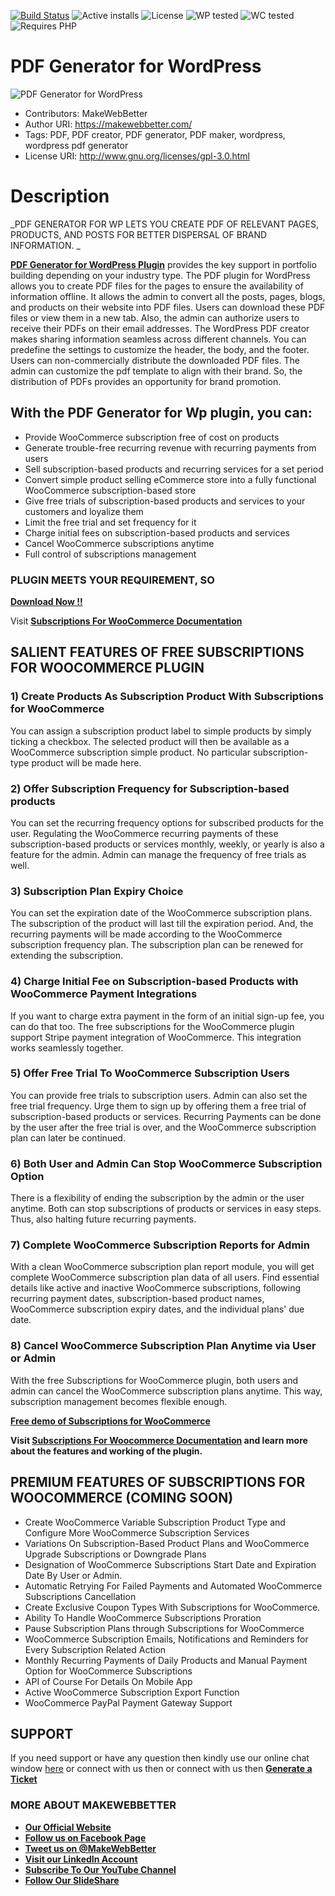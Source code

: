 [![Build Status](https://img.shields.io/travis/twbs/bootstrap/v4-dev.svg)](https://travis-ci.org/twbs/bootstrap) ![Active installs](https://img.shields.io/badge/Active-10%2B-brightgreen) ![License](https://img.shields.io/badge/License-GPLv3%20or%20later-yellowgreen) ![WP tested](https://img.shields.io/badge/WP%20tested-5.7-brightgreen) ![WC tested](https://img.shields.io/badge/WC%20tested-5.1-brightgreen) ![Requires PHP](https://img.shields.io/badge/Requires%20PHP-7.3.5-blue)
# PDF Generator for WordPress
![PDF Generator for WordPress](https://ps.w.org/pdf-generator-for-wp/assets/banner-772x250.png?rev=2537763)
* Contributors: MakeWebBetter
* Author URI: https://makewebbetter.com/
* Tags: PDF, PDF creator, PDF generator, PDF maker, wordpress, wordpress pdf generator
* License URI: http://www.gnu.org/licenses/gpl-3.0.html 

# Description
_PDF GENERATOR FOR WP LETS YOU CREATE PDF OF RELEVANT PAGES, PRODUCTS, AND POSTS FOR BETTER DISPERSAL OF BRAND INFORMATION. _

**[PDF Generator for WordPress Plugin](https://wordpress.org/plugins/pdf-generator-for-wp/)** provides the key support in portfolio building depending on your industry type. The PDF plugin for WordPress allows you to create PDF files for the pages to ensure the availability of information offline. It allows the admin to convert all the posts, pages, blogs, and products on their website into PDF files. 
Users can download these PDF files or view them in a new tab. Also, the admin can authorize users to receive their PDFs on their email addresses. The WordPress PDF creator makes sharing information seamless across different channels. You can predefine the settings to customize the header, the body, and the footer.
Users can non-commercially distribute the downloaded PDF files. The admin can customize the pdf template to align with their brand. So, the distribution of PDFs provides an opportunity for brand promotion.

## With the PDF Generator for Wp plugin, you can:

- Provide WooCommerce subscription free of cost on products 
- Generate trouble-free recurring revenue with recurring payments from users
- Sell subscription-based products and recurring services for a set period
- Convert simple product selling eCommerce  store into a fully functional WooCommerce subscription-based store 
- Give free trials of subscription-based products and services to your customers and loyalize them  
- Limit the free trial and set frequency for it
- Charge initial fees on subscription-based products and services
- Cancel WooCommerce subscriptions anytime
- Full control of subscriptions management   

### PLUGIN MEETS YOUR REQUIREMENT, SO 
[**Download Now !!**](https://downloads.wordpress.org/plugin/pdf-generator-for-wordpress.zip) 

Visit [**Subscriptions For WooCommerce Documentation**](https://docs.makewebbetter.com/subscriptions-for-woocommerce/?utm_source=MWB-subscriptions-github&utm_medium=MWB-github-page&utm_campaign=MWB-subscriptions)

## SALIENT FEATURES OF FREE SUBSCRIPTIONS FOR WOOCOMMERCE PLUGIN

### 1) Create Products  As Subscription Product With Subscriptions for WooCommerce
You can assign a subscription product label to simple products by simply ticking a checkbox. The selected product will then be available as a WooCommerce subscription simple product. No particular subscription-type product will be made here.

### 2) Offer Subscription Frequency for Subscription-based products
You can set the recurring frequency options for subscribed products for the user. Regulating the WooCommerce recurring payments of these subscription-based products or services monthly, weekly, or yearly is also a feature for the admin. Admin can manage the frequency of free trials as well.

### 3) Subscription Plan Expiry Choice
You can set the expiration date of the WooCommerce subscription plans. The subscription of the product will last till the expiration period. And, the recurring payments will be made according to the WooCommerce subscription frequency plan. The subscription plan can be renewed for extending the subscription.

### 4) Charge Initial Fee on Subscription-based Products with WooCommerce Payment Integrations
If you want to charge extra payment in the form of an initial sign-up fee, you can do that too. The free subscriptions for the WooCommerce plugin support Stripe payment integration of WooCommerce. This integration works seamlessly together.

### 5) Offer Free Trial To WooCommerce Subscription Users
You can provide free trials to subscription users. Admin can also set the free trial frequency. Urge them to sign up by offering them a free trial of subscription-based products or services. Recurring Payments can be done by the user after the free trial is over, and the WooCommerce subscription plan can later be continued. 

### 6) Both User and Admin Can Stop WooCommerce Subscription Option
There is a flexibility of ending the subscription by the admin or the user anytime. Both can stop subscriptions of products or services in easy steps. Thus, also halting future recurring payments.

### 7) Complete WooCommerce Subscription Reports for Admin
With a clean WooCommerce subscription plan report module, you will get complete WooCommerce subscription plan data of all users. Find essential details like active and inactive WooCommerce subscriptions, following recurring payment dates, subscription-based product names, WooCommerce subscription expiry dates, and the individual plans' due date.

### 8) Cancel WooCommerce Subscription Plan Anytime via User or Admin
With the free Subscriptions for WooCommerce plugin, both users and admin can cancel the WooCommerce subscription plans anytime. This way, subscription management becomes flexible enough. 


 [**Free demo of Subscriptions for WooCommerce**](https://demo.makewebbetter.com/subscriptions-for-woocommerce/?utm_source=MWB-subscriptions-github&utm_medium=MWB-github-Page&utm_campaign=MWB-free_demo)

**Visit [**Subscriptions For Woocommerce Documentation**](http://docs.makewebbetter.com/subscriptions-for-woocommerce/?utm_source=MWB-subscriptions-github&utm_medium=MWB-github-Page&utm_campaign=MWB-doc) and learn more about the features and working of the plugin.**

## PREMIUM FEATURES OF SUBSCRIPTIONS FOR WOOCOMMERCE (COMING SOON)

- Create WooCommerce Variable Subscription Product Type and Configure More WooCommerce Subscription Services
- Variations On Subscription-Based Product Plans and WooCommerce Upgrade Subscriptions or Downgrade Plans
- Designation of WooCommerce Subscriptions Start Date and Expiration Date By User or Admin.
- Automatic Retrying For Failed Payments and Automated WooCommerce Subscriptions Cancellation          
- Create Exclusive Coupon Types With Subscriptions for WooCommerce.  
- Ability To Handle WooCommerce Subscriptions Proration    
- Pause Subscription Plans through Subscriptions for WooCommerce 
- WooCommerce Subscription Emails, Notifications and Reminders for Every Subscription Related Action
- Monthly Recurring Payments of Daily Products and Manual Payment Option for WooCommerce Subscriptions
- API of Course For Details On Mobile App
- Active WooCommerce Subscription Export Function
- WooCommerce PayPal Payment Gateway Support

## SUPPORT
If you need support or have any question then kindly use our online chat window [here](https://makewebbetter.com/?utm_source=MWB-subscriptions-github&utm_medium=MWB-github-page&utm_campaign=MWB-subscriptions-org) or  connect with us then or  connect with us then [**Generate a Ticket**](https://makewebbetter.com/submit-query/?utm_source=MWB-subscriptions-github&utm_medium=MWB-githubo-page&utm_campaign=MWB-subscriptions-org)

### **MORE ABOUT MAKEWEBBETTER**

- [**Our Official Website**](https://makewebbetter.com/?utm_source=MWB-subscriptions-git&utm_medium=MWB-git&utm_campaign=git)
- [**Follow us on Facebook Page**](https://www.facebook.com/makewebbetter)
- [**Tweet us on @MakeWebBetter**](https://twitter.com/makewebbetter)
- [**Visit our LinkedIn Account**](https://www.linkedin.com/company/makewebbetter)
- [**Subscribe To Our YouTube Channel**](https://www.youtube.com/channel/UC7nYNf0JETOwW3GOD_EW2Ag)
- [**Follow Our SlideShare**](https://www.slideshare.net/MakeWebBetter)
